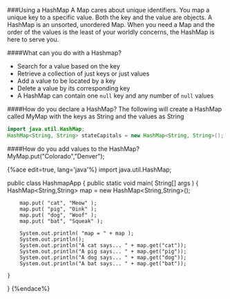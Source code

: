 ###Using a HashMap
A Map cares about unique identifiers. You map a unique key to a specific value. Both the key and the value are objects. A HashMap  is an unsorted, unordered Map. When you need a Map and the order of the values is the least of your worldly concerns, the HashMap is here to serve you.

####What can you do with a Hashmap?
* Search for a value based on the key
* Retrieve a collection of just keys or just values
* Add a value to be located by a key
* Delete a value by its corresponding key
* A HashMap can contain one ```null``` key and any number of ```null``` values

####How do you declare a HashMap?
The following will create a HashMap called MyMap with the keys as String and the values as String
```java
import java.util.HashMap;
HashMap<String, String> stateCapitals = new HashMap<String, String>();
```

####How do you add values to the HashMap?
MyMap.put("Colorado","Denver");

{%ace edit=true, lang='java'%}
import java.util.HashMap;

public class HashmapApp
{
	public static void main( String[] args )
	{
		HashMap<String,String> map = new HashMap<String,String>();

		map.put( "cat", "Meow" );
		map.put( "pig", "Oink" );
		map.put( "dog", "Woof" );
		map.put( "bat", "Squeak" );
		
		System.out.println( "map = " + map );
		System.out.println();
		System.out.println("A cat says... " + map.get("cat"));
		System.out.println("A pig says... " + map.get("pig"));
		System.out.println("A dog says... " + map.get("dog"));
		System.out.println("A bat says... " + map.get("bat"));

	}
}
{%endace%}


